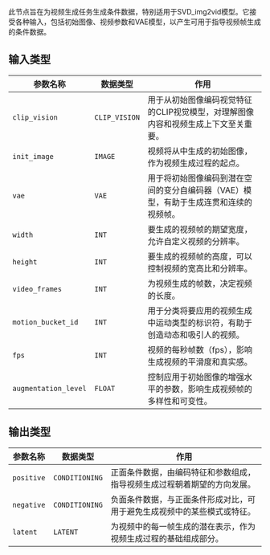 
此节点旨在为视频生成任务生成条件数据，特别适用于SVD_img2vid模型。它接受各种输入，包括初始图像、视频参数和VAE模型，以产生可用于指导视频帧生成的条件数据。

## 输入类型

| 参数名称 | 数据类型 | 作用 |
| --- | --- | --- |
| `clip_vision` | `CLIP_VISION` | 用于从初始图像编码视觉特征的CLIP视觉模型，对理解图像内容和视频生成上下文至关重要。 |
| `init_image` | `IMAGE` | 视频将从中生成的初始图像，作为视频生成过程的起点。 |
| `vae` | `VAE` | 用于将初始图像编码到潜在空间的变分自编码器（VAE）模型，有助于生成连贯和连续的视频帧。 |
| `width` | `INT` | 要生成的视频帧的期望宽度，允许自定义视频的分辨率。 |
| `height` | `INT` | 要生成的视频帧的高度，可以控制视频的宽高比和分辨率。 |
| `video_frames` | `INT` | 为视频生成的帧数，决定视频的长度。 |
| `motion_bucket_id` | `INT` | 用于分类将要应用的视频生成中运动类型的标识符，有助于创造动态和吸引人的视频。 |
| `fps` | `INT` | 视频的每秒帧数（fps），影响生成视频的平滑度和真实感。 |
| `augmentation_level` | `FLOAT` | 控制应用于初始图像的增强水平的参数，影响生成视频帧的多样性和可变性。 |

## 输出类型

| 参数名称 | 数据类型 | 作用 |
| --- | --- | --- |
| `positive` | `CONDITIONING` | 正面条件数据，由编码特征和参数组成，指导视频生成过程朝着期望的方向发展。 |
| `negative` | `CONDITIONING` | 负面条件数据，与正面条件形成对比，可用于避免生成视频中的某些模式或特征。 |
| `latent` | `LATENT` | 为视频中的每一帧生成的潜在表示，作为视频生成过程的基础组成部分。 |
